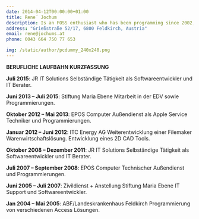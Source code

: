 ```yaml
---
date: 2014-04-12T00:00:00+01:00
title: Rene´ Jochum
description: Is an FOSS enthusiast who has been programming since 2002, currently he loves to develop in Python and Go.
address: "Grießstraße 52/17, 6800 Feldkirch, Austria"
email: rene@jochums.at
phone: 0043 664 750 77 653

img: /static/author/pcdummy_240x240.png
---
```

**BERUFLICHE LAUFBAHN KURZFASSUNG**


**Juli 2015**: JR IT Solutions
Selbständige Tätigkeit als Softwareentwickler und IT Berater.

**Juni 2013 – Juli 2015**: Stiftung Maria Ebene
Mitarbeit in der EDV sowie Programmierungen.

**Oktober 2012 – Mai 2013**: EPOS Computer
Außendienst als Apple Service Techniker und Programmierungen.

**Januar 2012 – Juni 2012**: ITC Energy AG
Weiterentwicklung einer Filemaker Warenwirtschaftslösung.
Entwicklung eines 2D CAD Tools.

**Oktober 2008 – Dezember 2011**: JR IT Solutions
Selbständige Tätigkeit als Softwareentwickler und IT Berater.

**Juli 2007 – September 2008**: EPOS Computer
Technischer Außendienst und Programmierungen.

**Juni 2005 – Juli 2007**: Zivildienst + Anstellung Stiftung Maria Ebene
IT Support und Softwareentwickler.

**Jan 2004 – Mai 2005**: ABF/Landeskrankenhaus Feldkirch
Programmierung von verschiedenen Access Lösungen.
